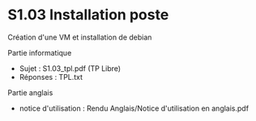 # S1.03 Installation poste
Création d'une VM et installation de debian

Partie informatique
- Sujet : S1.03_tpl.pdf (TP Libre)
- Réponses : TPL.txt

Partie anglais
- notice d'utilisation : Rendu Anglais/Notice d'utilisation en anglais.pdf
